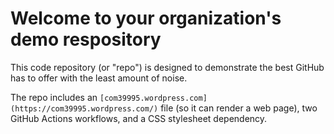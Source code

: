 # Welcome to your organization's demo respository
This code repository (or "repo") is designed to demonstrate the best GitHub has to offer with the least amount of noise.

The repo includes an `[com39995.wordpress.com](https://com39995.wordpress.com/)` file (so it can render a web page), two GitHub Actions workflows, and a CSS stylesheet dependency.
